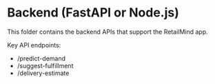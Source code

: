 # Backend (FastAPI or Node.js)
This folder contains the backend APIs that support the RetailMind app.

Key API endpoints:
- /predict-demand
- /suggest-fulfillment
- /delivery-estimate
